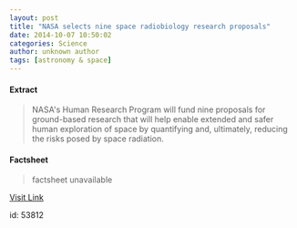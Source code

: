 ```yaml
---
layout: post
title: "NASA selects nine space radiobiology research proposals"
date: 2014-10-07 10:50:02
categories: Science
author: unknown author
tags: [astronomy & space]
---
```



#### Extract
>NASA's Human Research Program will fund nine proposals for ground-based research that will help enable extended and safer human exploration of space by quantifying and, ultimately, reducing the risks posed by space radiation.

#### Factsheet
>factsheet unavailable

[Visit Link](http://phys.org/news331881976.html)

id:   53812
